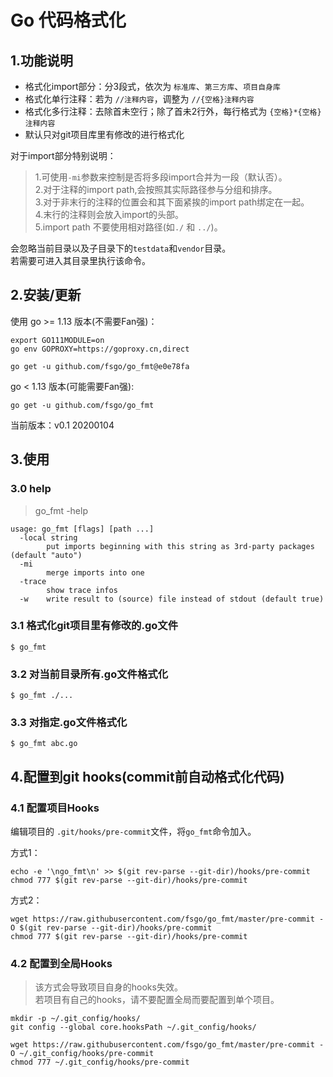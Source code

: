 # Go 代码格式化

## 1.功能说明
* 格式化import部分：分3段式，依次为 `标准库`、`第三方库`、`项目自身库`
* 格式化单行注释：若为 `//注释内容`，调整为 `//{空格}注释内容`
* 格式化多行注释：去除首未空行；除了首未2行外，每行格式为 `{空格}*{空格}注释内容`
* 默认只对git项目库里有修改的进行格式化

对于import部分特别说明：
> 1.可使用`-mi`参数来控制是否将多段import合并为一段（默认否）。  
> 2.对于注释的import path,会按照其实际路径参与分组和排序。   
> 3.对于非末行的注释的位置会和其下面紧挨的import path绑定在一起。  
> 4.末行的注释则会放入import的头部。  
> 5.import path 不要使用相对路径(如`./` 和 `../`)。

会忽略当前目录以及子目录下的`testdata`和`vendor`目录。  
若需要可进入其目录里执行该命令。  

## 2.安装/更新
使用 go >= 1.13 版本(不需要Fan强)：
```
export GO111MODULE=on
go env GOPROXY=https://goproxy.cn,direct

go get -u github.com/fsgo/go_fmt@e0e78fa
```

go < 1.13 版本(可能需要Fan强):
```
go get -u github.com/fsgo/go_fmt
```

当前版本：v0.1 20200104

## 3.使用

### 3.0 help
> go_fmt -help

```
usage: go_fmt [flags] [path ...]
  -local string
    	put imports beginning with this string as 3rd-party packages (default "auto")
  -mi
    	merge imports into one
  -trace
    	show trace infos
  -w	write result to (source) file instead of stdout (default true)
```
### 3.1 格式化git项目里有修改的.go文件
```
$ go_fmt
```

### 3.2 对当前目录所有.go文件格式化
```
$ go_fmt ./...
```

### 3.3 对指定.go文件格式化
```
$ go_fmt abc.go
```

## 4.配置到git hooks(commit前自动格式化代码)

### 4.1 配置项目Hooks
编辑项目的 `.git/hooks/pre-commit`文件，将`go_fmt`命令加入。

方式1：
```
echo -e '\ngo_fmt\n' >> $(git rev-parse --git-dir)/hooks/pre-commit
chmod 777 $(git rev-parse --git-dir)/hooks/pre-commit
```

方式2：
```
wget https://raw.githubusercontent.com/fsgo/go_fmt/master/pre-commit -O $(git rev-parse --git-dir)/hooks/pre-commit
chmod 777 $(git rev-parse --git-dir)/hooks/pre-commit
```

### 4.2 配置到全局Hooks
> 该方式会导致项目自身的hooks失效。  
> 若项目有自己的hooks，请不要配置全局而要配置到单个项目。
```
mkdir -p ~/.git_config/hooks/
git config --global core.hooksPath ~/.git_config/hooks/

wget https://raw.githubusercontent.com/fsgo/go_fmt/master/pre-commit -O ~/.git_config/hooks/pre-commit
chmod 777 ~/.git_config/hooks/pre-commit
```